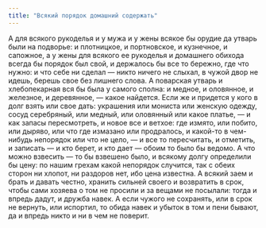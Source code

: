 ```yaml
---
title: "Всякий порядок домашний содержать"
---
```


А для всякого рукоделья и у мужа и у жены всякое бы орудие да утварь были на подворье: и плотницкое, и портновское, и кузнечное, и сапожное, а у жены для всякого ее рукоделья и домашнего обихода всегда бы порядок был свой, и держалось бы все то бережно, где что нужно: и что себе ни сделал — никто ничего не слыхал, в чужой двор не идешь, берешь свое без лишнего слова. А поварская утварь и хлебопекарная вся бы была у самого сполна: и медное, и оловянное, и железное, и деревянное, — какое найдется. Если же и придется у кого в долг взять или свое дать: украшения или мониста или женскую одежду, сосуд серебряный, или медный, или оловянный или какое платье, — и как запасы пересмотреть, и новое все и ветхое: где измято, или побито, или дыряво, или что где измазано или продралось, и какой-то в чем-нибудь непорядок или что не цело, — и все то пересчитать, и отметить, и записать — и кто берет, и кто дает — обоим то было бы ведомо. А что можно взвесить — то бы взвешено было, и всякому долгу определили бы цену: по нашим грехам какой непорядок случится, так с обеих сторон ни хлопот, ни раздоров нет, ибо цена известна. А всякий заем и брать и давать честно, хранить сильней своего и возвратить в срок, чтобы сами хозяева о том не просили и за вещами не посылали: тогда и впредь дадут, и дружба навек. А если чужого не сохранять, или в срок не вернуть, или испортил, то обида навек и убыток в том и пени бывают, да и впредь никто и ни в чем не поверит.